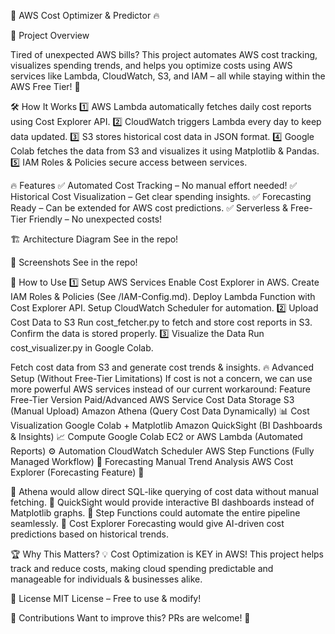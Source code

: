 🚀 AWS Cost Optimizer & Predictor 🔥

📌 Project Overview

Tired of unexpected AWS bills? This project automates AWS cost tracking, visualizes spending trends,
 and helps you optimize costs using AWS services like Lambda, CloudWatch, S3, and 
IAM – all while staying within the AWS Free Tier! 🎯


🛠️ How It Works
1️⃣ AWS Lambda automatically fetches daily cost reports using Cost Explorer API.
2️⃣ CloudWatch triggers Lambda every day to keep data updated.
3️⃣ S3 stores historical cost data in JSON format.
4️⃣ Google Colab fetches the data from S3 and visualizes it using Matplotlib & Pandas.
5️⃣ IAM Roles & Policies secure access between services.

🔥 Features
✅ Automated Cost Tracking – No manual effort needed!
✅ Historical Cost Visualization – Get clear spending insights.
✅ Forecasting Ready – Can be extended for AWS cost predictions.
✅ Serverless & Free-Tier Friendly – No unexpected costs!

🏗️ Architecture Diagram
See in the repo!

📸 Screenshots
See in the repo!

🚀 How to Use
1️⃣ Setup AWS Services
Enable Cost Explorer in AWS.
Create IAM Roles & Policies (See /IAM-Config.md).
Deploy Lambda Function with Cost Explorer API.
Setup CloudWatch Scheduler for automation.
2️⃣ Upload Cost Data to S3
Run cost_fetcher.py to fetch and store cost reports in S3.
Confirm the data is stored properly.
3️⃣ Visualize the Data
Run cost_visualizer.py in Google Colab.

Fetch cost data from S3 and generate cost trends & insights.
🔥 Advanced Setup (Without Free-Tier Limitations)
If cost is not a concern, we can use more powerful AWS services instead of our current workaround:
Feature	Free-Tier Version	Paid/Advanced AWS Service
Cost Data Storage	S3 (Manual Upload)	Amazon Athena (Query Cost Data Dynamically) 📊
Cost Visualization	Google Colab + Matplotlib	Amazon QuickSight (BI Dashboards & Insights) 📈
Compute	Google Colab	EC2 or AWS Lambda (Automated Reports) ⚙️
Automation	CloudWatch Scheduler	AWS Step Functions (Fully Managed Workflow) 🔄
Forecasting	Manual Trend Analysis	AWS Cost Explorer (Forecasting Feature) 🔮

🔹 Athena would allow direct SQL-like querying of cost data without manual fetching.
🔹 QuickSight would provide interactive BI dashboards instead of Matplotlib graphs.
🔹 Step Functions could automate the entire pipeline seamlessly.
🔹 Cost Explorer Forecasting would give AI-driven cost predictions based on historical trends.

🏆 Why This Matters?
💡 Cost Optimization is KEY in AWS! This project helps track and reduce costs, making cloud spending predictable and manageable for individuals & businesses alike.

📜 License
MIT License – Free to use & modify!

🤝 Contributions
Want to improve this? PRs are welcome! 🙌
